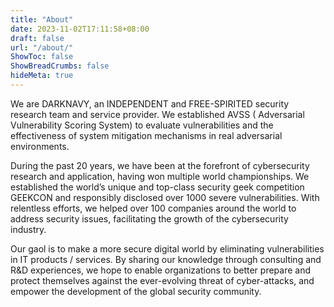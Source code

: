 ```yaml
---
title: "About"
date: 2023-11-02T17:11:58+08:00
draft: false
url: "/about/"
ShowToc: false
ShowBreadCrumbs: false
hideMeta: true
---
```



We are DARKNAVY, an INDEPENDENT and FREE-SPIRITED security research team and service provider. We established AVSS (
Adversarial Vulnerability Scoring System) to evaluate vulnerabilities and the effectiveness of system mitigation
mechanisms in real adversarial environments.

During the past 20 years, we have been at the forefront of cybersecurity research and application, having won multiple
world
championships. We established the world’s unique and top-class security geek competition GEEKCON and responsibly
disclosed over 1000 severe vulnerabilities. With relentless efforts, we helped over 100 companies around the world to
address security issues, facilitating the growth of the cybersecurity industry.

Our gaol is to make a more secure digital world by eliminating vulnerabilities in IT products / services. By sharing our
knowledge through consulting and R&D experiences, we hope to enable organizations to better prepare and protect
themselves against the ever-evolving threat of cyber-attacks, and empower the development of the global security
community.

